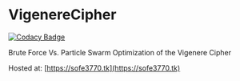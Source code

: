 # VigenereCipher

[![Codacy Badge](https://api.codacy.com/project/badge/Grade/c4ba26daaec8490786a435ed0beef222)](https://www.codacy.com/app/ethanelliott/VigenereCipher?utm_source=github.com&amp;utm_medium=referral&amp;utm_content=anirudhmungre/VigenereCipher&amp;utm_campaign=Badge_Grade)

Brute Force Vs. Particle Swarm Optimization of the Vigenere Cipher

Hosted at: [https://sofe3770.tk](https://sofe3770.tk)
